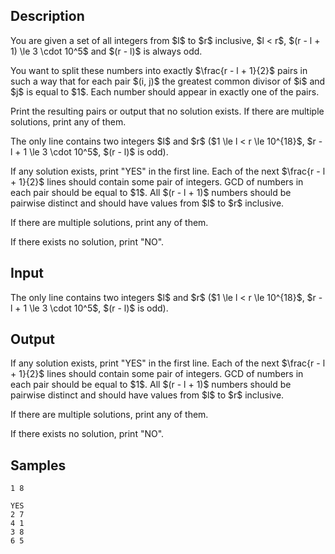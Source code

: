 ## Description

<div><p>You are given a set of all integers from $l$ to $r$ inclusive, $l &lt; r$, $(r - l + 1) \le 3 \cdot 10^5$ and $(r - l)$ is always odd.</p><p>You want to split these numbers into exactly $\frac{r - l + 1}{2}$ pairs in such a way that for each pair $(i, j)$ the greatest common divisor of $i$ and $j$ is equal to $1$. Each number should appear in exactly one of the pairs.</p><p>Print the resulting pairs or output that no solution exists. If there are multiple solutions, print any of them.</p></div><div class="input-specification"><p>The only line contains two integers $l$ and $r$ ($1 \le l &lt; r \le 10^{18}$, $r - l + 1 \le 3 \cdot 10^5$, $(r - l)$ is odd).</p></div><div class="output-specification"><p>If any solution exists, print "<span class="tex-font-style-tt">YES</span>" in the first line. Each of the next $\frac{r - l + 1}{2}$ lines should contain some pair of integers. <span class="tex-font-style-it">GCD</span> of numbers in each pair should be equal to $1$. All $(r - l + 1)$ numbers should be pairwise distinct and should have values from $l$ to $r$ inclusive.</p><p>If there are multiple solutions, print any of them.</p><p>If there exists no solution, print "<span class="tex-font-style-tt">NO</span>".</p></div>

## Input

<p>The only line contains two integers $l$ and $r$ ($1 \le l &lt; r \le 10^{18}$, $r - l + 1 \le 3 \cdot 10^5$, $(r - l)$ is odd).</p>

## Output

<p>If any solution exists, print "<span class="tex-font-style-tt">YES</span>" in the first line. Each of the next $\frac{r - l + 1}{2}$ lines should contain some pair of integers. <span class="tex-font-style-it">GCD</span> of numbers in each pair should be equal to $1$. All $(r - l + 1)$ numbers should be pairwise distinct and should have values from $l$ to $r$ inclusive.</p><p>If there are multiple solutions, print any of them.</p><p>If there exists no solution, print "<span class="tex-font-style-tt">NO</span>".</p>

## Samples

```input1
1 8

```

```output1
YES
2 7
4 1
3 8
6 5

```



